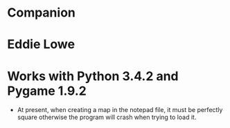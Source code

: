 # Companion
# Eddie Lowe
# Works with Python 3.4.2 and Pygame 1.9.2

- At present, when creating a map in the notepad file, it must be perfectly square otherwise the program will crash when trying to load it.
